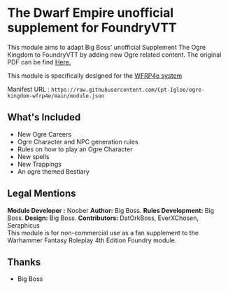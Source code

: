 # The Dwarf Empire unofficial supplement for FoundryVTT

This module aims to adapt Big Boss' unofficial Supplement The Ogre Kingdom to FoundryVTT by adding new Ogre related content.
The original PDF can be find [Here.](https://drive.google.com/drive/folders/17K5JtZrsSJnSRtGBHIUqfLzSGfUCdQ86)

This module is specifically designed for the [WFRP4e system](https://github.com/moo-man/WFRP4e-FoundryVTT)

Manifest URL : `https://raw.githubusercontent.com/Cpt-Igloo/ogre-kingdom-wfrp4e/main/module.json`

## What's Included
- New Ogre Careers
- Ogre Character and NPC generation rules
- Rules on how to play an Ogre Character
- New spells
- New Trappings
- An ogre themed Bestiary

## Legal Mentions
**Module Developer :** Noober
**Author:** Big Boss. 
**Rules Development:** Big Boss. 
**Design:** Big Boss. 
**Contributors:** DatOrkBoss, EverXChosen, Seraphicus <br/>
This module is for non-commercial use as a fan supplement to the Warhammer Fantasy Roleplay 4th Edition Foundry module.

## Thanks
- Big Boss
